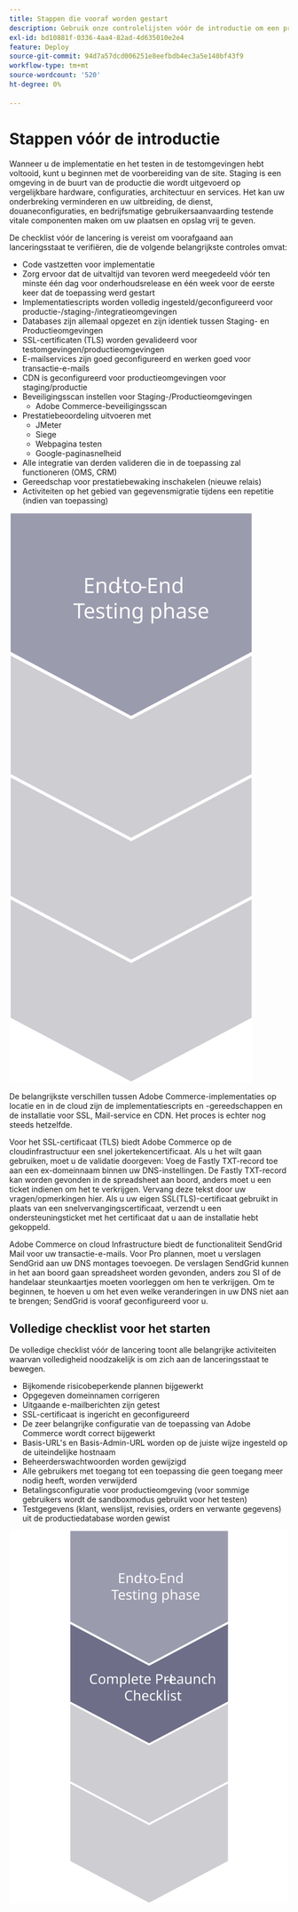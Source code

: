 ```yaml
---
title: Stappen die vooraf worden gestart
description: Gebruik onze controlelijsten vóór de introductie om een probleemloze implementatie van de Adobe Commerce-site te garanderen.
exl-id: bd10881f-0336-4aa4-82ad-4d635010e2e4
feature: Deploy
source-git-commit: 94d7a57dcd006251e8eefbdb4ec3a5e140bf43f9
workflow-type: tm+mt
source-wordcount: '520'
ht-degree: 0%

---
```


# Stappen vóór de introductie

Wanneer u de implementatie en het testen in de testomgevingen hebt voltooid, kunt u beginnen met de voorbereiding van de site. Staging is een omgeving in de buurt van de productie die wordt uitgevoerd op vergelijkbare hardware, configuraties, architectuur en services. Het kan uw onderbreking verminderen en uw uitbreiding, de dienst, douaneconfiguraties, en bedrijfsmatige gebruikersaanvaarding testende vitale componenten maken om uw plaatsen en opslag vrij te geven.

De checklist vóór de lancering is vereist om voorafgaand aan lanceringsstaat te verifiëren, die de volgende belangrijkste controles omvat:

- Code vastzetten voor implementatie
- Zorg ervoor dat de uitvaltijd van tevoren werd meegedeeld vóór ten minste één dag voor onderhoudsrelease en één week voor de eerste keer dat de toepassing werd gestart
- Implementatiescripts worden volledig ingesteld/geconfigureerd voor productie-/staging-/integratieomgevingen
- Databases zijn allemaal opgezet en zijn identiek tussen Staging- en Productieomgevingen
- SSL-certificaten (TLS) worden gevalideerd voor testomgevingen/productieomgevingen
- E-mailservices zijn goed geconfigureerd en werken goed voor transactie-e-mails
- CDN is geconfigureerd voor productieomgevingen voor staging/productie
- Beveiligingsscan instellen voor Staging-/Productieomgevingen
   - Adobe Commerce-beveiligingsscan
- Prestatiebeoordeling uitvoeren met
   - JMeter
   - Siege
   - Webpagina testen
   - Google-paginasnelheid
- Alle integratie van derden valideren die in de toepassing zal functioneren (OMS, CRM)
- Gereedschap voor prestatiebewaking inschakelen (nieuwe relais)
- Activiteiten op het gebied van gegevensmigratie tijdens een repetitie (indien van toepassing)

![Diagram van fase 1 van het startproces](../../assets/playbooks/launch-steps-1.svg)

De belangrijkste verschillen tussen Adobe Commerce-implementaties op locatie en in de cloud zijn de implementatiescripts en -gereedschappen en de installatie voor SSL, Mail-service en CDN. Het proces is echter nog steeds hetzelfde.

Voor het SSL-certificaat (TLS) biedt Adobe Commerce op de cloudinfrastructuur een snel jokertekencertificaat. Als u het wilt gaan gebruiken, moet u de validatie doorgeven: Voeg de Fastly TXT-record toe aan een ex-domeinnaam binnen uw DNS-instellingen. De Fastly TXT-record kan worden gevonden in de spreadsheet aan boord, anders moet u een ticket indienen om het te verkrijgen. Vervang deze tekst door uw vragen/opmerkingen hier. Als u uw eigen SSL(TLS)-certificaat gebruikt in plaats van een snelvervangingscertificaat, verzendt u een ondersteuningsticket met het certificaat dat u aan de installatie hebt gekoppeld.

Adobe Commerce on cloud Infrastructure biedt de functionaliteit SendGrid Mail voor uw transactie-e-mails. Voor Pro plannen, moet u verslagen SendGrid aan uw DNS montages toevoegen. De verslagen SendGrid kunnen in het aan boord gaan spreadsheet worden gevonden, anders zou SI of de handelaar steunkaartjes moeten voorleggen om hen te verkrijgen. Om te beginnen, te hoeven u om het even welke veranderingen in uw DNS niet aan te brengen; SendGrid is vooraf geconfigureerd voor u.

## Volledige checklist voor het starten

De volledige checklist vóór de lancering toont alle belangrijke activiteiten waarvan volledigheid noodzakelijk is om zich aan de lanceringsstaat te bewegen.

- Bijkomende risicobeperkende plannen bijgewerkt
- Opgegeven domeinnamen corrigeren
- Uitgaande e-mailberichten zijn getest
- SSL-certificaat is ingericht en geconfigureerd
- De zeer belangrijke configuratie van de toepassing van Adobe Commerce wordt correct bijgewerkt
- Basis-URL&#39;s en Basis-Admin-URL worden op de juiste wijze ingesteld op de uiteindelijke hostnaam
- Beheerderswachtwoorden worden gewijzigd
- Alle gebruikers met toegang tot een toepassing die geen toegang meer nodig heeft, worden verwijderd
- Betalingsconfiguratie voor productieomgeving (voor sommige gebruikers wordt de sandboxmodus gebruikt voor het testen)
- Testgegevens (klant, wenslijst, revisies, orders en verwante gegevens) uit de productiedatabase worden gewist

![Diagram van fase 2 van het startproces](../../assets/playbooks/launch-steps-2.svg)
